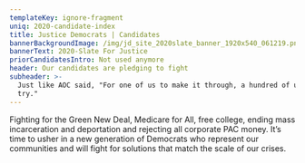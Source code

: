 ```yaml
---
templateKey: ignore-fragment
uniq: 2020-candidate-index
title: Justice Democrats | Candidates
bannerBackgroundImage: /img/jd_site_2020slate_banner_1920x540_061219.png
bannerText: 2020-Slate For Justice
priorCandidatesIntro: Not used anymore
header: Our candidates are pledging to fight
subheader: >-
  Just like AOC said, "For one of us to make it through, a hundred of us have to
  try."
---
```

Fighting for the Green New Deal, Medicare for All, free college, ending mass incarceration and deportation and rejecting all corporate PAC money. It’s time to usher in a new generation of Democrats who represent our communities and will fight for solutions that match the scale of our crises.
